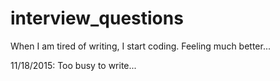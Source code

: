 # interview_questions

When I am tired of writing, I start coding. Feeling much better...

11/18/2015: Too busy to write...
